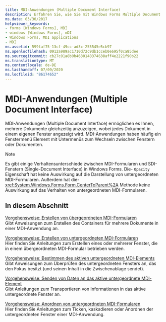 ```yaml
---
title: MDI-Anwendungen (Multiple Document Interface)
description: Erfahren Sie, wie Sie mit Windows Forms Multiple Document Interface (MDI)-Anwendungen mehrere Dokumente gleichzeitig anzeigen können, wobei jedes Dokument in einem eigenen Fenster angezeigt wird.
ms.date: 03/30/2017
helpviewer_keywords:
- forms [Windows Forms], MDI
- windows [Windows Forms], mDI
- Windows Forms, MDI applications
- MDI
ms.assetid: 599faf75-13cf-49cc-ad3c-255545e5cb97
ms.openlocfilehash: 0912a989ac1710d72c9db1cceb0e695f0ca85dee
ms.sourcegitcommit: cb27c01a8b0b4630148374638aff4e2221f90b22
ms.translationtype: MT
ms.contentlocale: de-DE
ms.lasthandoff: 07/09/2020
ms.locfileid: "86174652"
---
```

# <a name="multiple-document-interface-mdi-applications"></a>MDI-Anwendungen (Multiple Document Interface)
MDI-Anwendungen (Multiple Document Interface) ermöglichen es Ihnen, mehrere Dokumente gleichzeitig anzuzeigen, wobei jedes Dokument in einem eigenen Fenster angezeigt wird. MDI-Anwendungen haben häufig ein Fenstermenü Element mit Untermenüs zum Wechseln zwischen Fenstern oder Dokumenten.  
  
> [!NOTE]
> Es gibt einige Verhaltensunterschiede zwischen MDI-Formularen und SDI-Fenstern (Single-Document Interface) in Windows Forms. Die- `Opacity` Eigenschaft hat keine Auswirkung auf die Darstellung von untergeordneten MDI-Formularen. Außerdem hat die- <xref:System.Windows.Forms.Form.CenterToParent%2A> Methode keine Auswirkung auf das Verhalten von untergeordneten MDI-Formularen.  
  
## <a name="in-this-section"></a>In diesem Abschnitt  
 [Vorgehensweise: Erstellen von übergeordneten MDI-Formularen](how-to-create-mdi-parent-forms.md)  
 Gibt Anweisungen zum Erstellen des Containers für mehrere Dokumente in einer MDI-Anwendung an.  
  
 [Vorgehensweise: Erstellen von untergeordneten MDI-Formularen](how-to-create-mdi-child-forms.md)  
 Hier finden Sie Anleitungen zum Erstellen eines oder mehrerer Fenster, die in einem übergeordneten MDI-Formular betrieben werden.  
  
 [Vorgehensweise: Bestimmen des aktiven untergeordneten MDI-Elements](how-to-determine-the-active-mdi-child.md)  
 Gibt Anweisungen zum Überprüfen des untergeordneten Fensters an, das den Fokus besitzt (und seinen Inhalt in die Zwischenablage sendet).  
  
 [Vorgehensweise: Senden von Daten an das aktive untergeordnete MDI-Element](how-to-send-data-to-the-active-mdi-child.md)  
 Gibt Anleitungen zum Transportieren von Informationen in das aktive untergeordnete Fenster an.  
  
 [Vorgehensweise: Anordnen von untergeordneten MDI-Formularen](how-to-arrange-mdi-child-forms.md)  
 Hier finden Sie Anleitungen zum Ticken, kaskadieren oder Anordnen der untergeordneten Fenster einer MDI-Anwendung.
